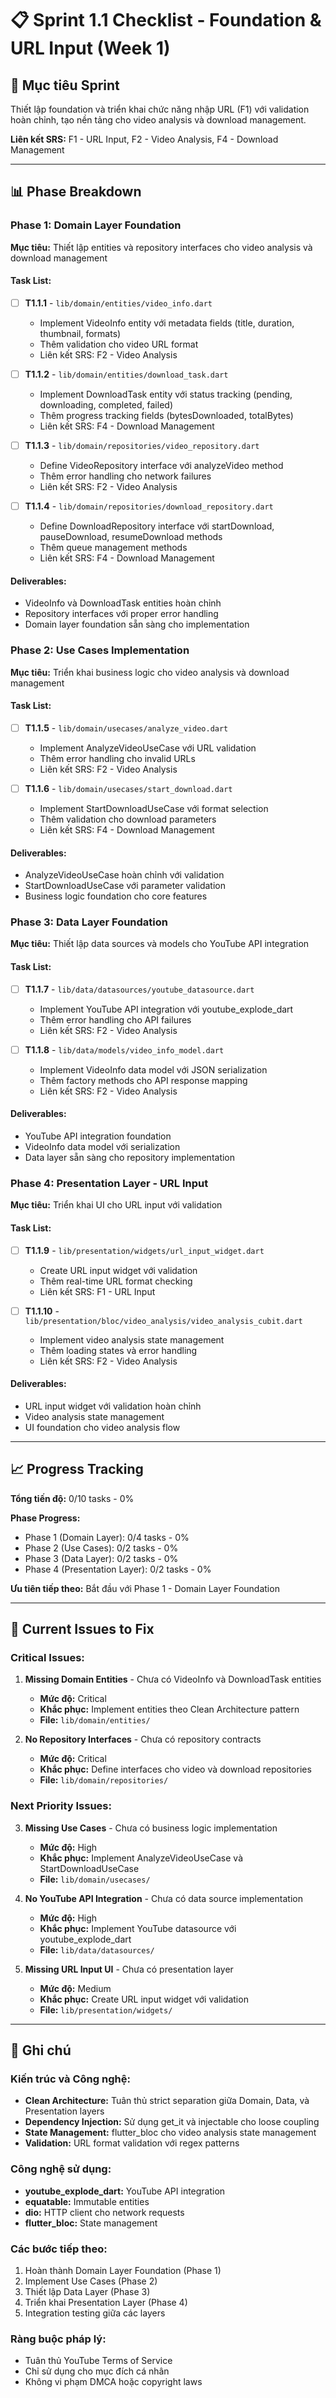 # 📋 Sprint 1.1 Checklist - Foundation & URL Input (Week 1)

## 🎯 Mục tiêu Sprint

Thiết lập foundation và triển khai chức năng nhập URL (F1) với validation hoàn chỉnh, tạo nền tảng cho video analysis và download management.

**Liên kết SRS:** F1 - URL Input, F2 - Video Analysis, F4 - Download Management

---

## 📊 Phase Breakdown

### Phase 1: Domain Layer Foundation

**Mục tiêu:** Thiết lập entities và repository interfaces cho video analysis và download management

#### Task List:

- [ ] **T1.1.1** - `lib/domain/entities/video_info.dart`

  - Implement VideoInfo entity với metadata fields (title, duration, thumbnail, formats)
  - Thêm validation cho video URL format
  - Liên kết SRS: F2 - Video Analysis

- [ ] **T1.1.2** - `lib/domain/entities/download_task.dart`

  - Implement DownloadTask entity với status tracking (pending, downloading, completed, failed)
  - Thêm progress tracking fields (bytesDownloaded, totalBytes)
  - Liên kết SRS: F4 - Download Management

- [ ] **T1.1.3** - `lib/domain/repositories/video_repository.dart`

  - Define VideoRepository interface với analyzeVideo method
  - Thêm error handling cho network failures
  - Liên kết SRS: F2 - Video Analysis

- [ ] **T1.1.4** - `lib/domain/repositories/download_repository.dart`
  - Define DownloadRepository interface với startDownload, pauseDownload, resumeDownload methods
  - Thêm queue management methods
  - Liên kết SRS: F4 - Download Management

#### Deliverables:

- VideoInfo và DownloadTask entities hoàn chỉnh
- Repository interfaces với proper error handling
- Domain layer foundation sẵn sàng cho implementation

### Phase 2: Use Cases Implementation

**Mục tiêu:** Triển khai business logic cho video analysis và download management

#### Task List:

- [ ] **T1.1.5** - `lib/domain/usecases/analyze_video.dart`

  - Implement AnalyzeVideoUseCase với URL validation
  - Thêm error handling cho invalid URLs
  - Liên kết SRS: F2 - Video Analysis

- [ ] **T1.1.6** - `lib/domain/usecases/start_download.dart`
  - Implement StartDownloadUseCase với format selection
  - Thêm validation cho download parameters
  - Liên kết SRS: F4 - Download Management

#### Deliverables:

- AnalyzeVideoUseCase hoàn chỉnh với validation
- StartDownloadUseCase với parameter validation
- Business logic foundation cho core features

### Phase 3: Data Layer Foundation

**Mục tiêu:** Thiết lập data sources và models cho YouTube API integration

#### Task List:

- [ ] **T1.1.7** - `lib/data/datasources/youtube_datasource.dart`

  - Implement YouTube API integration với youtube_explode_dart
  - Thêm error handling cho API failures
  - Liên kết SRS: F2 - Video Analysis

- [ ] **T1.1.8** - `lib/data/models/video_info_model.dart`
  - Implement VideoInfo data model với JSON serialization
  - Thêm factory methods cho API response mapping
  - Liên kết SRS: F2 - Video Analysis

#### Deliverables:

- YouTube API integration foundation
- VideoInfo data model với serialization
- Data layer sẵn sàng cho repository implementation

### Phase 4: Presentation Layer - URL Input

**Mục tiêu:** Triển khai UI cho URL input với validation

#### Task List:

- [ ] **T1.1.9** - `lib/presentation/widgets/url_input_widget.dart`

  - Create URL input widget với validation
  - Thêm real-time URL format checking
  - Liên kết SRS: F1 - URL Input

- [ ] **T1.1.10** - `lib/presentation/bloc/video_analysis/video_analysis_cubit.dart`
  - Implement video analysis state management
  - Thêm loading states và error handling
  - Liên kết SRS: F2 - Video Analysis

#### Deliverables:

- URL input widget với validation hoàn chỉnh
- Video analysis state management
- UI foundation cho video analysis flow

---

## 📈 Progress Tracking

**Tổng tiến độ:** 0/10 tasks - 0%

**Phase Progress:**

- Phase 1 (Domain Layer): 0/4 tasks - 0%
- Phase 2 (Use Cases): 0/2 tasks - 0%
- Phase 3 (Data Layer): 0/2 tasks - 0%
- Phase 4 (Presentation Layer): 0/2 tasks - 0%

**Ưu tiên tiếp theo:** Bắt đầu với Phase 1 - Domain Layer Foundation

---

## 🚨 Current Issues to Fix

### Critical Issues:

1. **Missing Domain Entities** - Chưa có VideoInfo và DownloadTask entities

   - **Mức độ:** Critical
   - **Khắc phục:** Implement entities theo Clean Architecture pattern
   - **File:** `lib/domain/entities/`

2. **No Repository Interfaces** - Chưa có repository contracts
   - **Mức độ:** Critical
   - **Khắc phục:** Define interfaces cho video và download repositories
   - **File:** `lib/domain/repositories/`

### Next Priority Issues:

3. **Missing Use Cases** - Chưa có business logic implementation

   - **Mức độ:** High
   - **Khắc phục:** Implement AnalyzeVideoUseCase và StartDownloadUseCase
   - **File:** `lib/domain/usecases/`

4. **No YouTube API Integration** - Chưa có data source implementation

   - **Mức độ:** High
   - **Khắc phục:** Implement YouTube datasource với youtube_explode_dart
   - **File:** `lib/data/datasources/`

5. **Missing URL Input UI** - Chưa có presentation layer
   - **Mức độ:** Medium
   - **Khắc phục:** Create URL input widget với validation
   - **File:** `lib/presentation/widgets/`

---

## 📝 Ghi chú

### Kiến trúc và Công nghệ:

- **Clean Architecture:** Tuân thủ strict separation giữa Domain, Data, và Presentation layers
- **Dependency Injection:** Sử dụng get_it và injectable cho loose coupling
- **State Management:** flutter_bloc cho video analysis state management
- **Validation:** URL format validation với regex patterns

### Công nghệ sử dụng:

- **youtube_explode_dart:** YouTube API integration
- **equatable:** Immutable entities
- **dio:** HTTP client cho network requests
- **flutter_bloc:** State management

### Các bước tiếp theo:

1. Hoàn thành Domain Layer Foundation (Phase 1)
2. Implement Use Cases (Phase 2)
3. Thiết lập Data Layer (Phase 3)
4. Triển khai Presentation Layer (Phase 4)
5. Integration testing giữa các layers

### Ràng buộc pháp lý:

- Tuân thủ YouTube Terms of Service
- Chỉ sử dụng cho mục đích cá nhân
- Không vi phạm DMCA hoặc copyright laws
